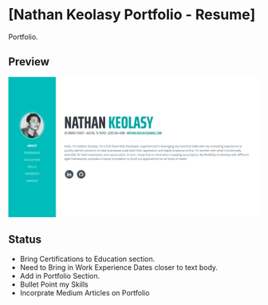 # [Nathan Keolasy Portfolio - Resume]

Portfolio.

## Preview
![Preview](./img/preview.jpg)

## Status

* Bring Certifications to Education section.
* Need to Bring in Work Experience Dates closer to text body.
* Add in Portfolio Section.
* Bullet Point my Skills
* Incorprate Medium Articles on Portfolio


